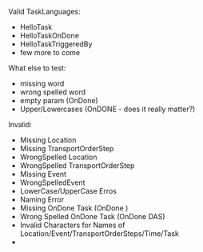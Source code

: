 Valid TaskLanguages:
- HelloTask
- HelloTaskOnDone
- HelloTaskTriggeredBy
- few more to come
  

What else to test:
- missing word
- wrong spelled word
- empty param (OnDone)
- Upper/Lowercases (OnDONE - does it really matter?)
  
Invalid:
- Missing Location
- Missing TransportOrderStep
- WrongSpelled Location
- WrongSpelled TransportOrderStep
- Missing Event
- WrongSpelledEvent
- LowerCase/UpperCase Erros
- Naming Error
- Missing OnDone Task (OnDone )
- Wrong Spelled OnDone Task (OnDone DAS)
- Invalid Characters for Names of Location/Event/TransportOrderSteps/Time/Task
- 